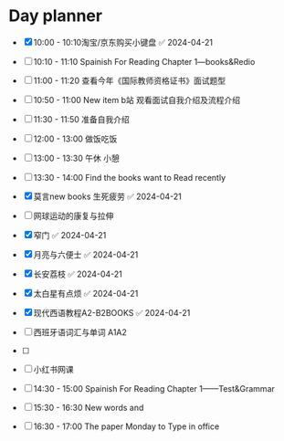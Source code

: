 

# Day planner

- [x] 10:00 - 10:10淘宝/京东购买小键盘 ✅ 2024-04-21
- [ ] 10:10 - 11:10 Spainish For Reading Chapter 1—books&Redio
- [ ] 11:00 - 11:20  查看今年《国际教师资格证书》面试题型
- [ ] 10:50 - 11:00 New item b站 观看面试自我介绍及流程介绍
- [ ] 11:30 - 11:50 准备自我介绍
- [ ] 12:00 - 13:00 做饭吃饭
- [ ] 13:00 - 13:30 午休 小憩
- [ ] 13:30 - 14:00 Find the books want to Read recently
- [x] 莫言new books 生死疲劳 ✅ 2024-04-21
- [ ] 网球运动的康复与拉伸
- [x] 窄门 ✅ 2024-04-21
- [x] 月亮与六便士 ✅ 2024-04-21
- [x] 长安荔枝 ✅ 2024-04-21
- [x] 太白星有点烦 ✅ 2024-04-21
- [x] 现代西语教程A2-B2BOOKS ✅ 2024-04-21
- [ ] 西班牙语词汇与单词 A1A2
- [ ] 
- [ ] 小红书网课
- [ ] 14:30 - 15:00 Spainish For Reading Chapter 1——Test&Grammar
- [ ] 15:30 - 16:30 New words and 
- [ ] 16:30 - 17:00 The paper Monday to Type in office


